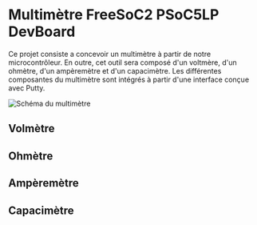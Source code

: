 # Multimètre FreeSoC2 PSoC5LP DevBoard
Ce projet consiste a concevoir un multimètre à partir de notre microcontrôleur. 
En outre, cet outil sera composé d'un voltmère, d'un ohmètre, d'un ampèremètre et d'un capacimètre.
Les différentes composantes du multimètre sont intégrés à partir d'une interface conçue avec Putty.

![Schéma du multimètre](https://www.google.com/url?sa=i&url=https%3A%2F%2Fwww.amazon.com%2FEtekcity-Multimeter-MSR-R500-Electronic-Multimeters%2Fdp%2FB01N9QW620&psig=AOvVaw12na8TXg_pYGSSYq4MH-Ct&ust=1586815065003000&source=images&cd=vfe&ved=0CAIQjRxqFwoTCMjalPXw4-gCFQAAAAAdAAAAABAE)

## Volmètre



## Ohmètre



## Ampèremètre



## Capacimètre